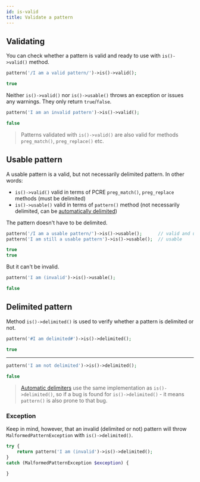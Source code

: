 ```yaml
---
id: is-valid
title: Validate a pattern
---
```


## Validating

You can check whether a pattern is valid and ready to use with `is()->valid()` method.

```php
pattern('/I am a valid pattern/')->is()->valid();
```
```php
true
```

Neither `is()->valid()` nor `is()->usable()` throws an exception or issues any warnings. They only return `true`/`false`.

```php
pattern('I am an invalid pattern')->is()->valid();
```
```php
false
```

> Patterns validated with `is()->valid()` are also valid for methods `preg_match()`, `preg_replace()` etc.

## Usable pattern

A usable pattern is a valid, but not necessarily delimited pattern. In other words:
 - `is()->valid()` valid in terms of PCRE `preg_match()`, `preg_replace` methods (must be delimited)
 - `is()->usable()` valid in terms of `pattern()` method (not necessarily delimited, can be [automatically delimited](delimiters.md))

The pattern doesn't have to be delimited.

```php
pattern('/I am a usable pattern/')->is()->usable();      // valid and usable
pattern('I am still a usable pattern')->is()->usable();  // usable
```
```php
true
true
```

But it can't be invalid.

```php
pattern('I am (invalid')->is()->usable();
```
```php
false
```

## Delimited pattern

Method `is()->delimited()` is used to verify whether a pattern is delimited or not.

```php
pattern('#I am delimited#')->is()->delimited();
```
```php
true
```

---

```php
pattern('I am not delimited')->is()->delimited();
```
```php
false
```

> [Automatic delimiters](delimiters.md) use the same implementation as `is()->delimited()`, so if a bug is found
> for `is()->delimited()` - it means `pattern()` is also prone to that bug.

### Exception

Keep in mind, however, that an invalid (delimited or not) pattern will 
throw `MalformedPatternException` with `is()->delimited()`.

```php
try {
    return pattern('I am (invalid')->is()->delimited();
}
catch (MalformedPatternException $exception) {

}
```
